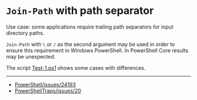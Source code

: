 ﻿# `Join-Path` with path separator

Use case: some applications require trailing path separators for input directory paths.

`Join-Path` with `\` or `/` as the second argument may be used in order to
ensure this requirement in Windows PowerShell. In PowerShell Core results
may be unexpected.

The script [Test-1.ps1](Test-1.ps1) shows some cases with differences.

---

- [PowerShell/issues/24193](https://github.com/PowerShell/PowerShell/issues/24193)
- [PowerShellTraps/issues/20](https://github.com/nightroman/PowerShellTraps/issues/20)
